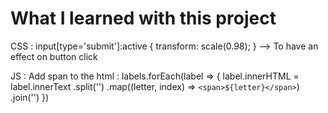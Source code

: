 # What I learned with this project

CSS :
input[type='submit']:active {
    transform: scale(0.98);
} 
--> To have an effect on button click

JS :
Add span to the html :
    labels.forEach(label => {
    label.innerHTML = label.innerText
        .split('')
        .map((letter, index) => `<span>${letter}</span>`)
        .join('')
})